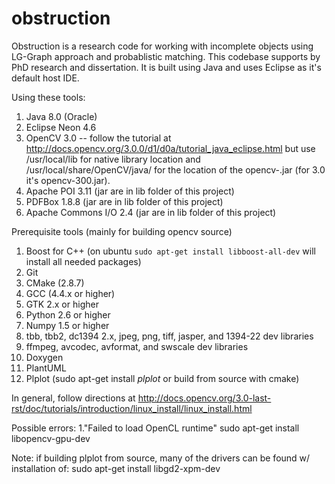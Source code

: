 # obstruction
Obstruction is a research code for working with incomplete objects using LG-Graph approach and probablistic matching. This codebase supports by PhD research and dissertation. It is built using Java and uses Eclipse as it's default host IDE. 

Using these tools: 
1. Java 8.0 (Oracle)
2. Eclipse Neon 4.6
3. OpenCV 3.0 -- follow the tutorial at http://docs.opencv.org/3.0.0/d1/d0a/tutorial_java_eclipse.html but use 
   /usr/local/lib for native library location and /usr/local/share/OpenCV/java/ for the location of the 
   opencv-<version>.jar (for 3.0 it's opencv-300.jar).
4. Apache POI 3.11 (jar are in lib folder of this project) 
5. PDFBox 1.8.8 (jar are in lib folder of this project) 
6. Apache Commons I/O 2.4 (jar are in lib folder of this project)  

Prerequisite tools (mainly for building opencv source)
1. Boost for C++ (on ubuntu `sudo apt-get install libboost-all-dev` will 
install all needed packages)
2. Git 
3. CMake (2.8.7)
4. GCC (4.4.x or higher)
5. GTK 2.x or higher
6. Python 2.6 or higher
7. Numpy 1.5 or higher
8. tbb, tbb2, dc1394 2.x, jpeg, png, tiff, jasper, and 1394-22 dev libraries
9. ffmpeg, avcodec, avformat, and swscale dev libraries
10. Doxygen
11. PlantUML
12. Plplot (sudo apt-get install *plplot* or build from source with cmake)

In general, follow directions at http://docs.opencv.org/3.0-last-rst/doc/tutorials/introduction/linux_install/linux_install.html

Possible errors:
1."Failed to load OpenCL runtime"
   sudo apt-get install libopencv-gpu-dev

Note: if building plplot from source, many of the drivers can be found w/ installation of:
sudo apt-get install libgd2-xpm-dev
